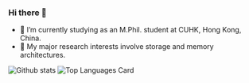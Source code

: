 ### Hi there 👋

<!--
**SimonNie98/SimonNie98** is a ✨ _special_ ✨ repository because its `README.md` (this file) appears on your GitHub profile.

Here are some ideas to get you started:

- 🔭 I’m currently working on ...
- 🌱 I’m currently learning ...
- 👯 I’m looking to collaborate on ...
- 🤔 I’m looking for help with ...
- 💬 Ask me about ...
- 📫 How to reach me: ...
- 😄 Pronouns: ...
- ⚡ Fun fact: ...
-->
- 🔭 I’m currently studying as an M.Phil. student at CUHK, Hong Kong, China.
- 🌱 My major research interests involve storage and memory architectures. 

![Github stats](https://github-readme-stats.vercel.app/api?username=SimonNie98&theme=react&show_icons=true&count_private=true) 
![Top Languages Card](https://github-readme-stats.vercel.app/api/top-langs/?username=SimonNie98&theme=react&layout=compact&count_private=true)

